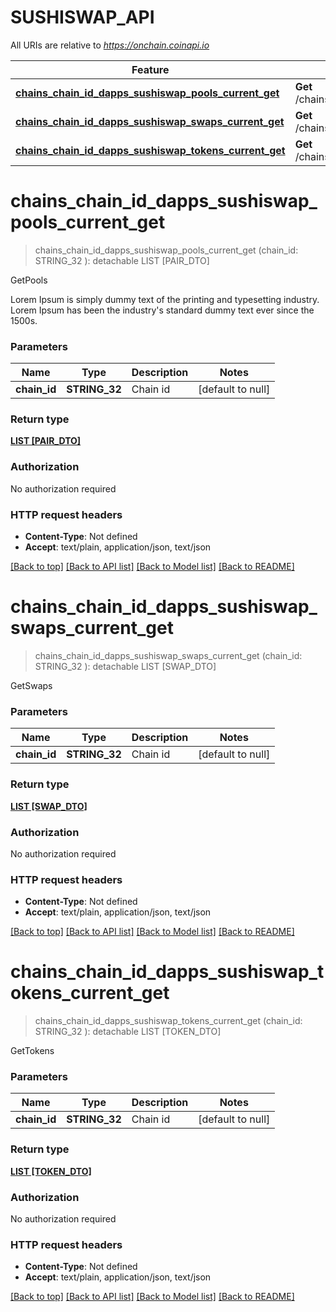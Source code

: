 # SUSHISWAP_API

All URIs are relative to *https://onchain.coinapi.io*

Feature | HTTP request | Description
------------- | ------------- | -------------
[**chains_chain_id_dapps_sushiswap_pools_current_get**](SUSHISWAP_API.md#chains_chain_id_dapps_sushiswap_pools_current_get) | **Get** /chains/{chain_id}/dapps/sushiswap/pools/current | GetPools
[**chains_chain_id_dapps_sushiswap_swaps_current_get**](SUSHISWAP_API.md#chains_chain_id_dapps_sushiswap_swaps_current_get) | **Get** /chains/{chain_id}/dapps/sushiswap/swaps/current | GetSwaps
[**chains_chain_id_dapps_sushiswap_tokens_current_get**](SUSHISWAP_API.md#chains_chain_id_dapps_sushiswap_tokens_current_get) | **Get** /chains/{chain_id}/dapps/sushiswap/tokens/current | GetTokens


# **chains_chain_id_dapps_sushiswap_pools_current_get**
> chains_chain_id_dapps_sushiswap_pools_current_get (chain_id: STRING_32 ): detachable LIST [PAIR_DTO]


GetPools

Lorem Ipsum is simply dummy text of the printing and typesetting industry. Lorem Ipsum has been the industry's standard dummy text ever since the 1500s.


### Parameters

Name | Type | Description  | Notes
------------- | ------------- | ------------- | -------------
 **chain_id** | **STRING_32**| Chain id | [default to null]

### Return type

[**LIST [PAIR_DTO]**](PairDTO.md)

### Authorization

No authorization required

### HTTP request headers

 - **Content-Type**: Not defined
 - **Accept**: text/plain, application/json, text/json

[[Back to top]](#) [[Back to API list]](../README.md#documentation-for-api-endpoints) [[Back to Model list]](../README.md#documentation-for-models) [[Back to README]](../README.md)

# **chains_chain_id_dapps_sushiswap_swaps_current_get**
> chains_chain_id_dapps_sushiswap_swaps_current_get (chain_id: STRING_32 ): detachable LIST [SWAP_DTO]


GetSwaps


### Parameters

Name | Type | Description  | Notes
------------- | ------------- | ------------- | -------------
 **chain_id** | **STRING_32**| Chain id | [default to null]

### Return type

[**LIST [SWAP_DTO]**](SwapDTO.md)

### Authorization

No authorization required

### HTTP request headers

 - **Content-Type**: Not defined
 - **Accept**: text/plain, application/json, text/json

[[Back to top]](#) [[Back to API list]](../README.md#documentation-for-api-endpoints) [[Back to Model list]](../README.md#documentation-for-models) [[Back to README]](../README.md)

# **chains_chain_id_dapps_sushiswap_tokens_current_get**
> chains_chain_id_dapps_sushiswap_tokens_current_get (chain_id: STRING_32 ): detachable LIST [TOKEN_DTO]


GetTokens


### Parameters

Name | Type | Description  | Notes
------------- | ------------- | ------------- | -------------
 **chain_id** | **STRING_32**| Chain id | [default to null]

### Return type

[**LIST [TOKEN_DTO]**](TokenDTO.md)

### Authorization

No authorization required

### HTTP request headers

 - **Content-Type**: Not defined
 - **Accept**: text/plain, application/json, text/json

[[Back to top]](#) [[Back to API list]](../README.md#documentation-for-api-endpoints) [[Back to Model list]](../README.md#documentation-for-models) [[Back to README]](../README.md)

